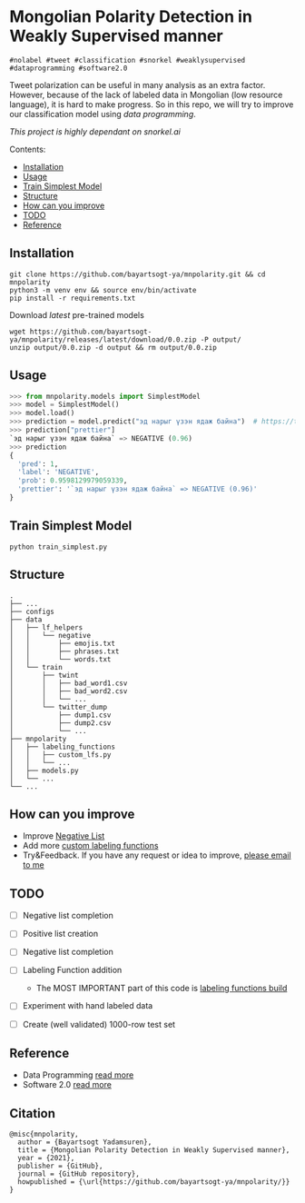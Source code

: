 # Mongolian Polarity Detection in Weakly Supervised manner

`#nolabel #tweet #classification #snorkel #weaklysupervised #dataprogramming #software2.0` 

Tweet polarization can be useful in many analysis as an extra factor. However, because of the lack of labeled data in Mongolian (low resource language), it is hard to make progress. So in this repo, we will try to improve our classification model using *data programming*.

*This project is highly dependant on snorkel.ai*

Contents:
- [Installation](#Installation)
- [Usage](#Usage)
- [Train Simplest Model](#Train-Simplest-Model)
- [Structure](#Structure)
- [How can you improve](#How-can-you-improve)
- [TODO](#TODO)
- [Reference](#Reference)

## Installation
```
git clone https://github.com/bayartsogt-ya/mnpolarity.git && cd mnpolarity
python3 -m venv env && source env/bin/activate
pip install -r requirements.txt
```

Download *latest* pre-trained models
```
wget https://github.com/bayartsogt-ya/mnpolarity/releases/latest/download/0.0.zip -P output/
unzip output/0.0.zip -d output && rm output/0.0.zip
```

## Usage
```python
>>> from mnpolarity.models import SimplestModel
>>> model = SimplestModel()
>>> model.load()
>>> prediction = model.predict("эд нарыг үзэн ядаж байна")  # https://twitter.com/tsbat_IT/status/937989630472761344
>>> prediction["prettier"]
`эд нарыг үзэн ядаж байна` => NEGATIVE (0.96)
>>> prediction
{
  'pred': 1, 
  'label': 'NEGATIVE', 
  'prob': 0.9598129979059339, 
  'prettier': '`эд нарыг үзэн ядаж байна` => NEGATIVE (0.96)'
}
```

## Train Simplest Model
```
python train_simplest.py
```

## Structure
```
.
├── ...
├── configs
├── data
│   ├── lf_helpers
│   │   └── negative
│   │       ├── emojis.txt
│   │       ├── phrases.txt
│   │       └── words.txt
│   └── train
│       ├── twint
│       │   ├── bad_word1.csv
│       │   ├── bad_word2.csv
│       │   └── ...
│       └── twitter_dump
│           ├── dump1.csv
│           ├── dump2.csv
│           └── ...
├── mnpolarity
│   ├── labeling_functions
│   │   ├── custom_lfs.py
│   │   └── ...
│   ├── models.py
│   └── ...
└── ...
```

## How can you improve
- Improve [Negative List](./data/lf_helpers/negative)
- Add more [custom labeling functions](./mnpolarity/labeling_functions/custom_lfs.py)
- Try&Feedback. If you have any request or idea to improve, [please email to me](mailto:bayartsogt.yadamsuren@gmail.com)

## TODO
- [ ] Negative list completion
- [ ] Positive list creation
- [ ] Negative list completion
- [ ] Labeling Function addition
    - The MOST IMPORTANT part of this code is [labeling functions build](src/labeling_functions/__init__.py)
- [ ] Experiment with hand labeled data
- [ ] Create (well validated) 1000-row test set 


## Reference
* Data Programming [read more](https://arxiv.org/abs/1605.07723)
* Software 2.0 [read more](https://karpathy.medium.com/software-2-0-a64152b37c35)

## Citation
```
@misc{mnpolarity,
  author = {Bayartsogt Yadamsuren},
  title = {Mongolian Polarity Detection in Weakly Supervised manner},
  year = {2021},
  publisher = {GitHub},
  journal = {GitHub repository},
  howpublished = {\url{https://github.com/bayartsogt-ya/mnpolarity/}}
}
```